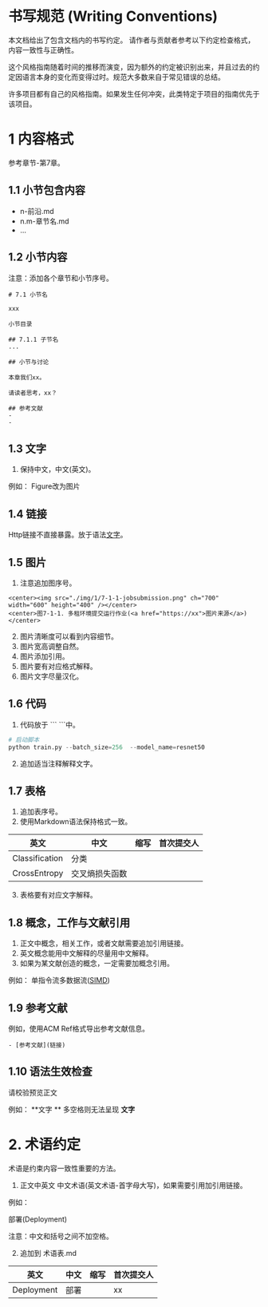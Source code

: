 # 书写规范 (Writing Conventions)

本文档给出了包含文档内的书写约定。
请作者与贡献者参考以下约定检查格式，内容一致性与正确性。

这个风格指南随着时间的推移而演变，因为额外的约定被识别出来，并且过去的约定因语言本身的变化而变得过时。规范大多数来自于常见错误的总结。

许多项目都有自己的风格指南。如果发生任何冲突，此类特定于项目的指南优先于该项目。

# 1 内容格式

参考章节-第7章。

## 1.1 小节包含内容

- n-前沿.md
- n.m-章节名.md
- ...

## 1.2 小节内容 

注意：添加各个章节和小节序号。

```
# 7.1 小节名

xxx

小节目录

## 7.1.1 子节名
...

## 小节与讨论

本章我们xx。

请读者思考，xx？

## 参考文献
- 
- 
```

## 1.3 文字

1. 保持中文，中文(英文)。

例如：
Figure改为图片

## 1.4 链接

Http链接不直接暴露。放于语法[文字](链接中)。

## 1.5 图片

1. 注意追加图序号。
```
<center><img src="./img/1/7-1-1-jobsubmission.png" ch="700" width="600" height="400" /></center>
<center>图7-1-1. 多租环境提交运行作业(<a href="https://xx">图片来源</a>)</center>
```
2. 图片清晰度可以看到内容细节。
3. 图片宽高调整自然。
4. 图片添加引用。
5. 图片要有对应格式解释。
6. 图片文字尽量汉化。

## 1.6 代码

1. 代码放于 \``` \```中。
```python
# 启动脚本
python train.py --batch_size=256  --model_name=resnet50
```
2. 追加适当注释解释文字。

## 1.7 表格

1. 追加表序号。
2. 使用Markdown语法保持格式一致。

|英文|中文|缩写|首次提交人|
|---|---|---|---|
|Classification|分类|||
|CrossEntropy|交叉熵损失函数|||
3. 表格要有对应文字解释。

## 1.8 概念，工作与文献引用

1. 正文中概念，相关工作，或者文献需要追加引用链接。
2. 英文概念能用中文解释的尽量用中文解释。
3. 如果为某文献创造的概念，一定需要加概念引用。

例如：
单指令流多数据流([SIMD](https://en.wikipedia.org/wiki/Single_instruction,_multiple_data))

## 1.9 参考文献

例如，使用ACM Ref格式导出参考文献信息。
```
- [参考文献](链接)
```

## 1.10 语法生效检查

请校验预览正文

例如：
**文字 ** 多空格则无法呈现 
**文字**

# 2. 术语约定

术语是约束内容一致性重要的方法。

1. 正文中英文 中文术语(英文术语-首字母大写)，如果需要引用加引用链接。

例如：

部署(Deployment)  

注意：中文和括号之间不加空格。

2. 追加到 术语表.md

|英文|中文|缩写|首次提交人|
|---|---|---|---|
|Deployment|部署||xx|